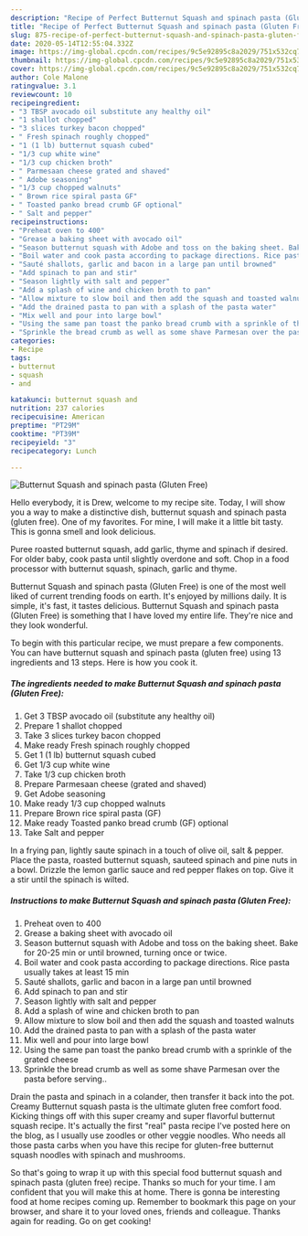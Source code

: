 ```yaml
---
description: "Recipe of Perfect Butternut Squash and spinach pasta (Gluten Free)"
title: "Recipe of Perfect Butternut Squash and spinach pasta (Gluten Free)"
slug: 875-recipe-of-perfect-butternut-squash-and-spinach-pasta-gluten-free
date: 2020-05-14T12:55:04.332Z
image: https://img-global.cpcdn.com/recipes/9c5e92895c8a2029/751x532cq70/butternut-squash-and-spinach-pasta-gluten-free-recipe-main-photo.jpg
thumbnail: https://img-global.cpcdn.com/recipes/9c5e92895c8a2029/751x532cq70/butternut-squash-and-spinach-pasta-gluten-free-recipe-main-photo.jpg
cover: https://img-global.cpcdn.com/recipes/9c5e92895c8a2029/751x532cq70/butternut-squash-and-spinach-pasta-gluten-free-recipe-main-photo.jpg
author: Cole Malone
ratingvalue: 3.1
reviewcount: 10
recipeingredient:
- "3 TBSP avocado oil substitute any healthy oil"
- "1 shallot chopped"
- "3 slices turkey bacon chopped"
- " Fresh spinach roughly chopped"
- "1 (1 lb) butternut squash cubed"
- "1/3 cup white wine"
- "1/3 cup chicken broth"
- " Parmesaan cheese grated and shaved"
- " Adobe seasoning"
- "1/3 cup chopped walnuts"
- " Brown rice spiral pasta GF"
- " Toasted panko bread crumb GF optional"
- " Salt and pepper"
recipeinstructions:
- "Preheat oven to 400"
- "Grease a baking sheet with avocado oil"
- "Season butternut squash with Adobe and toss on the baking sheet. Bake for 20-25 min or until browned, turning once or twice."
- "Boil water and cook pasta according to package directions. Rice pasta usually takes at least 15 min"
- "Sauté shallots, garlic and bacon in a large pan until browned"
- "Add spinach to pan and stir"
- "Season lightly with salt and pepper"
- "Add a splash of wine and chicken broth to pan"
- "Allow mixture to slow boil and then add the squash and toasted walnuts"
- "Add the drained pasta to pan with a splash of the pasta water"
- "Mix well and pour into large bowl"
- "Using the same pan toast the panko bread crumb with a sprinkle of the grated cheese"
- "Sprinkle the bread crumb as well as some shave Parmesan over the pasta before serving.."
categories:
- Recipe
tags:
- butternut
- squash
- and

katakunci: butternut squash and 
nutrition: 237 calories
recipecuisine: American
preptime: "PT29M"
cooktime: "PT39M"
recipeyield: "3"
recipecategory: Lunch

---
```



![Butternut Squash and spinach pasta (Gluten Free)](https://img-global.cpcdn.com/recipes/9c5e92895c8a2029/751x532cq70/butternut-squash-and-spinach-pasta-gluten-free-recipe-main-photo.jpg)

Hello everybody, it is Drew, welcome to my recipe site. Today, I will show you a way to make a distinctive dish, butternut squash and spinach pasta (gluten free). One of my favorites. For mine, I will make it a little bit tasty. This is gonna smell and look delicious.

Puree roasted butternut squash, add garlic, thyme and spinach if desired. For older baby, cook pasta until slightly overdone and soft. Chop in a food processor with butternut squash, spinach, garlic and thyme.

Butternut Squash and spinach pasta (Gluten Free) is one of the most well liked of current trending foods on earth. It's enjoyed by millions daily. It is simple, it's fast, it tastes delicious. Butternut Squash and spinach pasta (Gluten Free) is something that I have loved my entire life. They're nice and they look wonderful.


To begin with this particular recipe, we must prepare a few components. You can have butternut squash and spinach pasta (gluten free) using 13 ingredients and 13 steps. Here is how you cook it.

<!--inarticleads1-->

##### The ingredients needed to make Butternut Squash and spinach pasta (Gluten Free):

1. Get 3 TBSP avocado oil (substitute any healthy oil)
1. Prepare 1 shallot chopped
1. Take 3 slices turkey bacon chopped
1. Make ready  Fresh spinach roughly chopped
1. Get 1 (1 lb) butternut squash cubed
1. Get 1/3 cup white wine
1. Take 1/3 cup chicken broth
1. Prepare  Parmesaan cheese (grated and shaved)
1. Get  Adobe seasoning
1. Make ready 1/3 cup chopped walnuts
1. Prepare  Brown rice spiral pasta (GF)
1. Make ready  Toasted panko bread crumb (GF) optional
1. Take  Salt and pepper


In a frying pan, lightly saute spinach in a touch of olive oil, salt &amp; pepper. Place the pasta, roasted butternut squash, sauteed spinach and pine nuts in a bowl. Drizzle the lemon garlic sauce and red pepper flakes on top. Give it a stir until the spinach is wilted. 

<!--inarticleads2-->

##### Instructions to make Butternut Squash and spinach pasta (Gluten Free):

1. Preheat oven to 400
1. Grease a baking sheet with avocado oil
1. Season butternut squash with Adobe and toss on the baking sheet. Bake for 20-25 min or until browned, turning once or twice.
1. Boil water and cook pasta according to package directions. Rice pasta usually takes at least 15 min
1. Sauté shallots, garlic and bacon in a large pan until browned
1. Add spinach to pan and stir
1. Season lightly with salt and pepper
1. Add a splash of wine and chicken broth to pan
1. Allow mixture to slow boil and then add the squash and toasted walnuts
1. Add the drained pasta to pan with a splash of the pasta water
1. Mix well and pour into large bowl
1. Using the same pan toast the panko bread crumb with a sprinkle of the grated cheese
1. Sprinkle the bread crumb as well as some shave Parmesan over the pasta before serving..


Drain the pasta and spinach in a colander, then transfer it back into the pot. Creamy Butternut squash pasta is the ultimate gluten free comfort food. Kicking things off with this super creamy and super flavorful butternut squash recipe. It&#39;s actually the first &#34;real&#34; pasta recipe I&#39;ve posted here on the blog, as I usually use zoodles or other veggie noodles. Who needs all those pasta carbs when you have this recipe for gluten-free butternut squash noodles with spinach and mushrooms. 

So that's going to wrap it up with this special food butternut squash and spinach pasta (gluten free) recipe. Thanks so much for your time. I am confident that you will make this at home. There is gonna be interesting food at home recipes coming up. Remember to bookmark this page on your browser, and share it to your loved ones, friends and colleague. Thanks again for reading. Go on get cooking!
